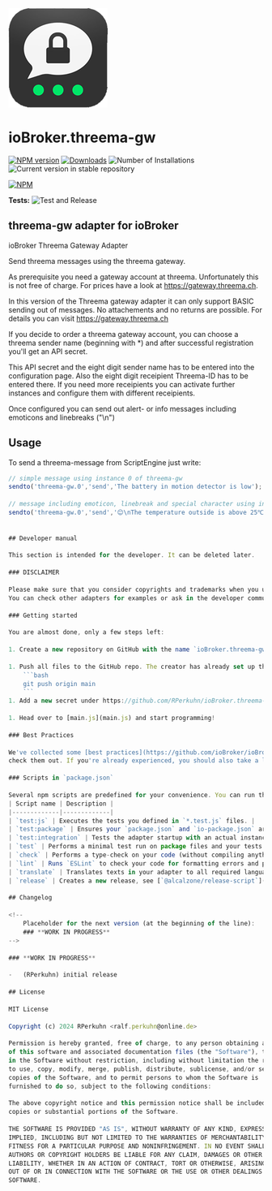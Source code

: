 ![Logo](admin/threema-gw.png)

# ioBroker.threema-gw

[![NPM version](https://img.shields.io/npm/v/iobroker.threema-gw.svg)](https://www.npmjs.com/package/iobroker.threema-gw)
[![Downloads](https://img.shields.io/npm/dm/iobroker.threema-gw.svg)](https://www.npmjs.com/package/iobroker.threema-gw)
![Number of Installations](https://iobroker.live/badges/threema-gw-installed.svg)
![Current version in stable repository](https://iobroker.live/badges/threema-gw-stable.svg)

[![NPM](https://nodei.co/npm/iobroker.threema-gw.png?downloads=true)](https://nodei.co/npm/iobroker.threema-gw/)

**Tests:** ![Test and Release](https://github.com/RPerkuhn/ioBroker.threema-gw/workflows/Test%20and%20Release/badge.svg)

## threema-gw adapter for ioBroker

ioBroker Threema Gateway Adapter

Send threema messages using the threema gateway.

As prerequisite you need a gateway account at threema. Unfortunately this is not free of charge.
For prices have a look at https://gateway.threema.ch.

In this version of the Threema gateway adapter it can only support BASIC sending out of messages. No attachements and no returns are possible. For details you can visit https://gateway.threema.ch

If you decide to order a threema gateway account, you can choose a threema sender name (beginning with \*) and after successful registration you'll get an API secret.

This API secret and the eight digit sender name has to be entered into the configuration page.
Also the eight digit receipient Threema-ID has to be entered there.
If you need more receipients you can activate further instances and configure them with different receipients.

Once configured you can send out alert- or info messages including emoticons and linebreaks ("\n")

## Usage

To send a threema-message from ScriptEngine just write:

````javascript
// simple message using instance 0 of threema-gw
sendto('threema-gw.0','send','The battery in motion detector is low');

// message including emoticon, linebreak and special character using instance 0 of threema-gw
sendto('threema-gw.0','send','😊\nThe temperature outside is above 25℃');


## Developer manual

This section is intended for the developer. It can be deleted later.

### DISCLAIMER

Please make sure that you consider copyrights and trademarks when you use names or logos of a company and add a disclaimer to your README.
You can check other adapters for examples or ask in the developer community. Using a name or logo of a company without permission may cause legal problems for you.

### Getting started

You are almost done, only a few steps left:

1. Create a new repository on GitHub with the name `ioBroker.threema-gw`

1. Push all files to the GitHub repo. The creator has already set up the local repository for you:
    ```bash
    git push origin main
    ```
1. Add a new secret under https://github.com/RPerkuhn/ioBroker.threema-gw/settings/secrets. It must be named `AUTO_MERGE_TOKEN` and contain a personal access token with push access to the repository, e.g. yours. You can create a new token under https://github.com/settings/tokens.

1. Head over to [main.js](main.js) and start programming!

### Best Practices

We've collected some [best practices](https://github.com/ioBroker/ioBroker.repositories#development-and-coding-best-practices) regarding ioBroker development and coding in general. If you're new to ioBroker or Node.js, you should
check them out. If you're already experienced, you should also take a look at them - you might learn something new :)

### Scripts in `package.json`

Several npm scripts are predefined for your convenience. You can run them using `npm run <scriptname>`
| Script name | Description |
|-------------|-------------|
| `test:js` | Executes the tests you defined in `*.test.js` files. |
| `test:package` | Ensures your `package.json` and `io-package.json` are valid. |
| `test:integration` | Tests the adapter startup with an actual instance of ioBroker. |
| `test` | Performs a minimal test run on package files and your tests. |
| `check` | Performs a type-check on your code (without compiling anything). |
| `lint` | Runs `ESLint` to check your code for formatting errors and potential bugs. |
| `translate` | Translates texts in your adapter to all required languages, see [`@iobroker/adapter-dev`](https://github.com/ioBroker/adapter-dev#manage-translations) for more details. |
| `release` | Creates a new release, see [`@alcalzone/release-script`](https://github.com/AlCalzone/release-script#usage) for more details. |

## Changelog

<!--
    Placeholder for the next version (at the beginning of the line):
    ### **WORK IN PROGRESS**
-->

### **WORK IN PROGRESS**

-   (RPerkuhn) initial release

## License

MIT License

Copyright (c) 2024 RPerkuhn <ralf.perkuhn@online.de>

Permission is hereby granted, free of charge, to any person obtaining a copy
of this software and associated documentation files (the "Software"), to deal
in the Software without restriction, including without limitation the rights
to use, copy, modify, merge, publish, distribute, sublicense, and/or sell
copies of the Software, and to permit persons to whom the Software is
furnished to do so, subject to the following conditions:

The above copyright notice and this permission notice shall be included in all
copies or substantial portions of the Software.

THE SOFTWARE IS PROVIDED "AS IS", WITHOUT WARRANTY OF ANY KIND, EXPRESS OR
IMPLIED, INCLUDING BUT NOT LIMITED TO THE WARRANTIES OF MERCHANTABILITY,
FITNESS FOR A PARTICULAR PURPOSE AND NONINFRINGEMENT. IN NO EVENT SHALL THE
AUTHORS OR COPYRIGHT HOLDERS BE LIABLE FOR ANY CLAIM, DAMAGES OR OTHER
LIABILITY, WHETHER IN AN ACTION OF CONTRACT, TORT OR OTHERWISE, ARISING FROM,
OUT OF OR IN CONNECTION WITH THE SOFTWARE OR THE USE OR OTHER DEALINGS IN THE
SOFTWARE.
````

